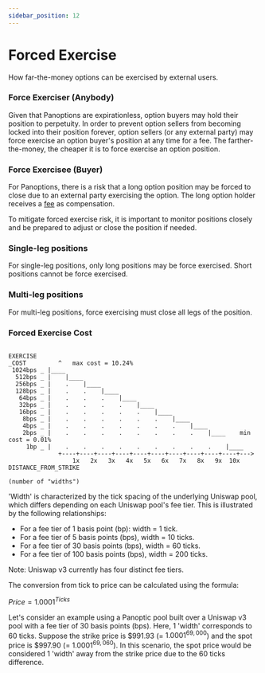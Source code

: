 ```yaml
---
sidebar_position: 12
---
```


# Forced Exercise
How far-the-money options can be exercised by external users.

### Force Exerciser (Anybody)
Given that Panoptions are expirationless, option buyers may hold their position to perpetuity. In order to prevent option sellers from becoming locked into their position forever, option sellers (or any external party) may force exercise an option buyer's position at any time for a fee. The farther-the-money, the cheaper it is to force exercise an option position.

### Force Exercisee (Buyer)
For Panoptions, there is a risk that a long option position may be forced to close due to an external party exercising the option. The long option holder receives a [fee](/docs/panoptic-protocol/forced-exercise#forced-exercise-cost) as compensation.  

To mitigate forced exercise risk, it is important to monitor positions closely and be prepared to adjust or close the position if needed.

### Single-leg positions
For single-leg positions, only long positions may be force exercised. Short positions cannot be force exercised.

### Multi-leg positions
For multi-leg positions, force exercising must close all legs of the position.

### Forced Exercise Cost

```solidity

EXERCISE
_COST         ^   max cost = 10.24%
 1024bps _ |____
  512bps _ |    |____
  256bps _ |    .    |____
  128bps _ |    .    .    |____
   64bps _ |    .    .    .    |____
   32bps _ |    .    .    .    .    |____
   16bps _ |    .    .    .    .    .    |____
    8bps _ |    .    .    .    .    .    .    |____
    4bps _ |    .    .    .    .    .    .    .    |____
    2bps _ |    .    .    .    .    .    .    .    .    |____    min cost = 0.01%
     1bp _ |    .    .    .    .    .    .    .    .    .    |____
              +----+----+----+----+----+----+----+----+----+----+--->
                  1x   2x   3x   4x   5x   6x   7x   8x   9x  10x    DISTANCE_FROM_STRIKE
                                                                      (number of "widths")

```

'Width' is characterized by the tick spacing of the underlying Uniswap pool, which differs depending on each Uniswap pool's fee tier. This is illustrated by the following relationships:

- For a fee tier of 1 basis point (bp): width = 1 tick.
- For a fee tier of 5 basis points (bps), width = 10 ticks.
- For a fee tier of 30 basis points (bps), width = 60 ticks.
- For a fee tier of 100 basis points (bps), width = 200 ticks.

Note: Uniswap v3 currently has four distinct fee tiers.

The conversion from tick to price can be calculated using the formula:

$Price = 1.0001 ^{Ticks}$

Let's consider an example using a Panoptic pool built over a Uniswap v3 pool with a fee tier of 30 basis points (bps). Here, 1 'width' corresponds to 60 ticks. Suppose the strike price is \$991.93 (= $1.0001 ^ {69,000}$) and the spot price is \$997.90 (= $1.0001 ^ {69,060}$). In this scenario, the spot price would be considered 1 'width' away from the strike price due to the 60 ticks difference.
